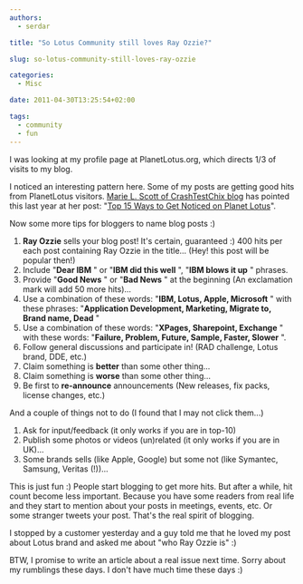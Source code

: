 ```yaml
---
authors:
  - serdar

title: "So Lotus Community still loves Ray Ozzie?"

slug: so-lotus-community-still-loves-ray-ozzie

categories:
  - Misc

date: 2011-04-30T13:25:54+02:00

tags:
  - community
  - fun
---
```


I was looking at my profile page at PlanetLotus.org, which directs 1/3 of visits to my blog.

I noticed an interesting pattern here. Some of my posts are getting good hits from PlanetLotus visitors. [Marie L. Scott of CrashTestChix blog](http://www.bleedyellow.com/blogs/crashtestchix) has pointed this last year at her post: "[Top 15 Ways to Get Noticed on Planet Lotus](http://www.bleedyellow.com/blogs/crashtestchix/entry/top_15_ways_to_get_noticed_on_planet_lotus1?lang=en)".
<!-- more -->
Now some more tips for bloggers to name blog posts :)

1. **Ray Ozzie** sells your blog post! It's certain, guaranteed :) 400 hits per each post containing Ray Ozzie in the title... (Hey! this post will be popular then!)
2. Include "**Dear IBM** " or "**IBM did this well** ", "**IBM blows it up** " phrases.
3. Provide "**Good News** " or "**Bad News** " at the beginning (An exclamation mark will add 50 more hits)...
4. Use a combination of these words: "**IBM, Lotus, Apple, Microsoft** " with these phrases: "**Application Development, Marketing, Migrate to, Brand name, Dead** "
5. Use a combination of these words: "**XPages, Sharepoint, Exchange** " with these words: "**Failure, Problem, Future, Sample, Faster, Slower** ".
6. Follow general discussions and participate in! (RAD challenge, Lotus brand, DDE, etc.)
7. Claim something is **better** than some other thing...
8. Claim something is **worse** than some other thing...
9. Be first to **re-announce** announcements (New releases, fix packs, license changes, etc.)

And a couple of things not to do (I found that I may not click them...)

1. Ask for input/feedback (it only works if you are in top-10)
2. Publish some photos or videos (un)related (it only works if you are in UK)...
3. Some brands sells (like Apple, Google) but some not (like Symantec, Samsung, Veritas (!))...

This is just fun :) People start blogging to get more hits. But after a while, hit count become less important. Because you have some readers from real life and they start to mention about your posts in meetings, events, etc. Or some stranger tweets your post. That's the real spirit of blogging.

I stopped by a customer yesterday and a guy told me that he loved my post about Lotus brand and asked me about "who Ray Ozzie is" :)

BTW, I promise to write an article about a real issue next time. Sorry about my rumblings these days. I don't have much time these days :)
